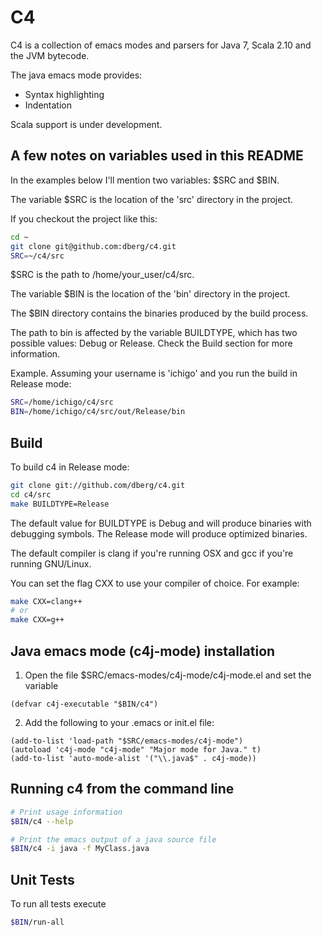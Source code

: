 C4
================================================================================

C4 is a collection of emacs modes and parsers for Java 7, Scala 2.10 and the JVM bytecode.

The java emacs mode provides:

- Syntax highlighting
- Indentation

Scala support is under development.


A few notes on variables used in this README
--------------------------------------------------------------------------------

In the examples below I'll mention two variables: $SRC and $BIN.

The variable $SRC is the location of the 'src' directory in the project.

If you checkout the project like this:

```bash
cd ~
git clone git@github.com:dberg/c4.git
SRC=~/c4/src
```

$SRC is the path to /home/your_user/c4/src.

The variable $BIN is the location of the 'bin' directory in the project.

The $BIN directory contains the binaries produced by the build process.

The path to bin is affected by the variable BUILDTYPE, which has two possible values: Debug or Release. Check the Build section for more information.

Example. Assuming your username is 'ichigo' and you run the build in Release mode:

```bash
SRC=/home/ichigo/c4/src
BIN=/home/ichigo/c4/src/out/Release/bin
```


Build
--------------------------------------------------------------------------------

To build c4 in Release mode:

```bash
git clone git://github.com/dberg/c4.git
cd c4/src
make BUILDTYPE=Release
```

The default value for BUILDTYPE is Debug and will produce binaries with debugging symbols. The Release mode will produce optimized binaries.

The default compiler is clang if you're running OSX and gcc if you're running GNU/Linux.

You can set the flag CXX to use your compiler of choice. For example:

```bash
make CXX=clang++
# or
make CXX=g++
```


Java emacs mode (c4j-mode) installation
-------------------------------------------------------------------------------

1. Open the file $SRC/emacs-modes/c4j-mode/c4j-mode.el and set the variable

```elisp
(defvar c4j-executable "$BIN/c4")
```

2. Add the following to your .emacs or init.el file:

```elisp
(add-to-list 'load-path "$SRC/emacs-modes/c4j-mode")
(autoload 'c4j-mode "c4j-mode" "Major mode for Java." t)
(add-to-list 'auto-mode-alist '("\\.java$" . c4j-mode))
```


Running c4 from the command line
-------------------------------------------------------------------------------

```bash
# Print usage information
$BIN/c4 --help

# Print the emacs output of a java source file
$BIN/c4 -i java -f MyClass.java
```


Unit Tests
-------------------------------------------------------------------------------

To run all tests execute

```bash
$BIN/run-all
```

